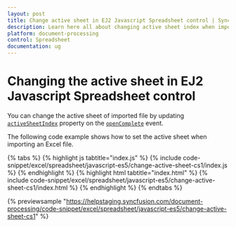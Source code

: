```yaml
---
layout: post
title: Change active sheet in EJ2 Javascript Spreadsheet control | Syncfusion
description: Learn here all about changing active sheet index when import a file in Syncfusion EJ2 Javascript Spreadsheet control of Syncfusion Essential JS 2 and more.
platform: document-processing
control: Spreadsheet 
documentation: ug
---
```


# Changing the active sheet in EJ2 Javascript Spreadsheet control

You can change the active sheet of imported file by updating [`activeSheetIndex`](https://helpej2.syncfusion.com/javascript/documentation/api/spreadsheet/#activesheetindex) property on the [`openComplete`](https://helpej2.syncfusion.com/javascript/documentation/api/spreadsheet/#opencomplete) event.


The following code example shows how to set the active sheet when importing an Excel file.

{% tabs %}
{% highlight js tabtitle="index.js" %}
{% include code-snippet/excel/spreadsheet/javascript-es5/change-active-sheet-cs1/index.js %}
{% endhighlight %}
{% highlight html tabtitle="index.html" %}
{% include code-snippet/excel/spreadsheet/javascript-es5/change-active-sheet-cs1/index.html %}
{% endhighlight %}
{% endtabs %}

{% previewsample "https://helpstaging.syncfusion.com/document-processing/code-snippet/excel/spreadsheet/javascript-es5/change-active-sheet-cs1" %}
